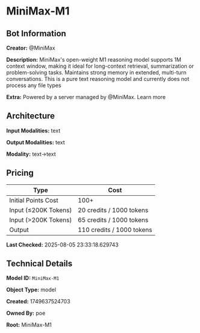 # MiniMax-M1

## Bot Information

**Creator:** @MiniMax

**Description:** MiniMax's open-weight M1 reasoning model supports 1M context window, making it ideal for long-context retrieval, summarization or problem-solving tasks. Maintains strong memory in extended, multi-turn conversations.
This is a pure text reasoning model and currently does not process any file types

**Extra:** Powered by a server managed by @MiniMax. Learn more


## Architecture

**Input Modalities:** text

**Output Modalities:** text

**Modality:** text->text


## Pricing

| Type | Cost |
|------|------|
| Initial Points Cost | 100+ |
| Input (≤200K Tokens) | 20 credits / 1000 tokens |
| Input (>200K Tokens) | 65 credits / 1000 tokens |
| Output | 110 credits / 1000 tokens |

**Last Checked:** 2025-08-05 23:33:18.629743


## Technical Details

**Model ID:** `MiniMax-M1`

**Object Type:** model

**Created:** 1749637524703

**Owned By:** poe

**Root:** MiniMax-M1
